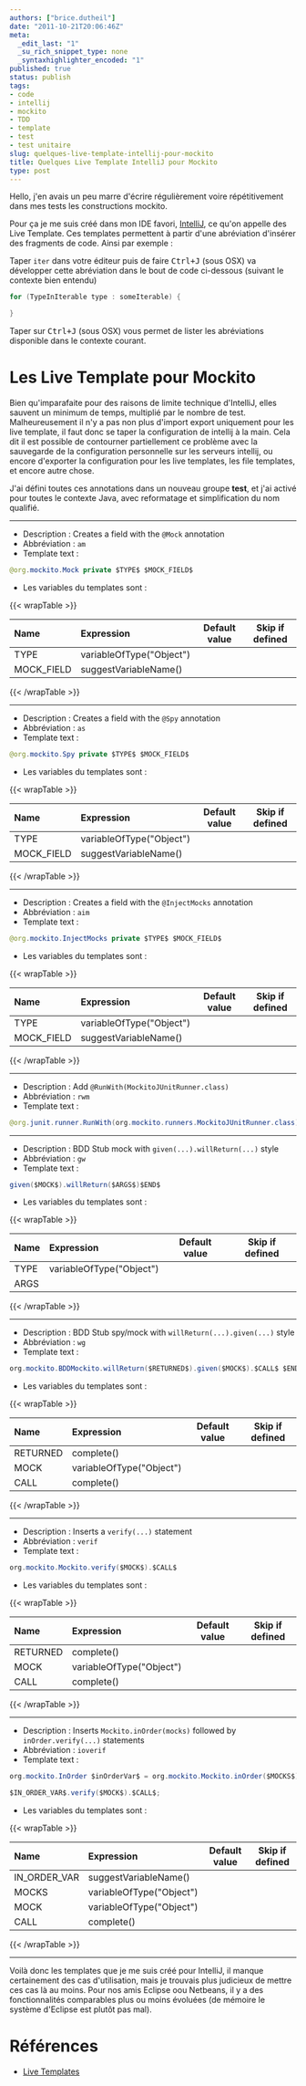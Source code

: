 ```yaml
---
authors: ["brice.dutheil"]
date: "2011-10-21T20:06:46Z"
meta:
  _edit_last: "1"
  _su_rich_snippet_type: none
  _syntaxhighlighter_encoded: "1"
published: true
status: publish
tags:
- code
- intellij
- mockito
- TDD
- template
- test
- test unitaire
slug: quelques-live-template-intellij-pour-mockito
title: Quelques Live Template IntelliJ pour Mockito
type: post
---
```

Hello, j'en avais un peu marre d'écrire régulièrement voire répétitivement dans mes tests les constructions mockito.

Pour ça je me suis créé dans mon IDE favori, [IntelliJ](http://www.jetbrains.com/idea/), ce qu'on appelle des Live Template. Ces templates permettent à partir d'une abréviation d'insérer des fragments de code. Ainsi par exemple :

Taper `iter` dans votre éditeur puis de faire <kbd>Ctrl+J</kbd> (sous OSX) va développer cette abréviation dans le bout de code ci-dessous (suivant le contexte bien entendu)

```java
for (TypeInIterable type : someIterable) {

}
```

Taper sur <kbd>Ctrl+J</kbd> (sous OSX) vous permet de lister les abréviations disponible dans le contexte courant.

# Les Live Template pour Mockito

Bien qu'imparafaite pour des raisons de limite technique d'IntelliJ, elles sauvent un minimum de temps, multiplié par le nombre de test. Malheureusement il n'y a pas non plus d'import export uniquement pour les live template, il faut donc se taper la configuration de intellij à la main. Cela dit il est possible de contourner partiellement ce problème avec la sauvegarde de la configuration personnelle sur les serveurs intellij, ou encore d'exporter la configuration pour les live templates, les file templates, et encore autre chose.

J'ai défini toutes ces annotations dans un nouveau groupe **test**, et j'ai activé pour toutes le contexte Java, avec reformatage et simplification du nom qualifié.

------------------------------------
* Description : Creates a field with the `@Mock` annotation
* Abbréviation : `am`
* Template text :

```java
@org.mockito.Mock private $TYPE$ $MOCK_FIELD$
```

* Les variables du templates sont :

{{< wrapTable >}}

| Name | Expression | Default value | Skip if defined |
| :--- | :--- | --- | --- |
| TYPE | variableOfType("Object") | | |
| MOCK_FIELD | suggestVariableName() | | |

{{< /wrapTable >}}

------------------------------------
* Description : Creates a field with the `@Spy` annotation
* Abbréviation : `as`
* Template text :

```java
@org.mockito.Spy private $TYPE$ $MOCK_FIELD$
```

* Les variables du templates sont :

{{< wrapTable >}}

| Name | Expression | Default value | Skip if defined |
| :--- | :--- | --- | --- |
| TYPE | variableOfType("Object") | | |
| MOCK_FIELD | suggestVariableName() | | |

{{< /wrapTable >}}


------------------------------------
* Description : Creates a field with the `@InjectMocks` annotation
* Abbréviation : `aim`
* Template text :

```java
@org.mockito.InjectMocks private $TYPE$ $MOCK_FIELD$
```

* Les variables du templates sont :

{{< wrapTable >}}

| Name | Expression | Default value | Skip if defined |
| :--- | :--- | --- | --- |
| TYPE | variableOfType("Object") | | |
| MOCK_FIELD | suggestVariableName() | | |

{{< /wrapTable >}}


------------------------------------
* Description : Add `@RunWith(MockitoJUnitRunner.class)`
* Abbréviation : `rwm`
* Template text :

```java
@org.junit.runner.RunWith(org.mockito.runners.MockitoJUnitRunner.class)
```

------------------------------------
* Description : BDD Stub mock with `given(...).willReturn(...)` style
* Abbréviation : `gw`
* Template text :

```java
given($MOCK$).willReturn($ARGS$)$END$
```

* Les variables du templates sont :

{{< wrapTable >}}

| Name | Expression | Default value | Skip if defined |
| :--- | :--- | --- | --- |
| TYPE | variableOfType("Object") | | |
| ARGS | | | |

{{< /wrapTable >}}


------------------------------------
* Description : BDD Stub spy/mock with `willReturn(...).given(...)` style
* Abbréviation : `wg`
* Template text :

```java
org.mockito.BDDMockito.willReturn($RETURNED$).given($MOCK$).$CALL$ $END$
```

* Les variables du templates sont :

{{< wrapTable >}}

| Name | Expression | Default value | Skip if defined |
| :--- | :--- | --- | --- |
| RETURNED | complete() | | |
| MOCK | variableOfType("Object") | | |
| CALL | complete() | | |

{{< /wrapTable >}}


------------------------------------
* Description : Inserts a `verify(...)` statement
* Abbréviation : `verif`
* Template text :

```java
org.mockito.Mockito.verify($MOCK$).$CALL$
```

* Les variables du templates sont :

{{< wrapTable >}}

| Name | Expression | Default value | Skip if defined |
| :--- | :--- | --- | --- |
| RETURNED | complete() | | |
| MOCK | variableOfType("Object") | | |
| CALL | complete() | | |

{{< /wrapTable >}}


------------------------------------
* Description : Inserts `Mockito.inOrder(mocks)` followed by `inOrder.verify(...)` statements
* Abbréviation : `ioverif`
* Template text :

```java
org.mockito.InOrder $inOrderVar$ = org.mockito.Mockito.inOrder($MOCKS$);

$IN_ORDER_VAR$.verify($MOCK$).$CALL$;
```

* Les variables du templates sont :

{{< wrapTable >}}

| Name | Expression | Default value | Skip if defined |
| :--- | :--- | --- | --- |
| IN_ORDER_VAR | suggestVariableName() | | |
| MOCKS | variableOfType("Object") | | |
| MOCK | variableOfType("Object") | | |
| CALL | complete() | | |

{{< /wrapTable >}}

------------------------------------

Voilà donc les templates que je me suis créé pour IntelliJ, il manque certainement des cas d'utilisation, mais je trouvais plus judicieux de mettre ces cas là au moins. Pour nos amis Eclipse oou Netbeans, il y a des fonctionnalités comparables plus ou moins évoluées (de mémoire le système d'Eclipse est plutôt pas mal).

# Références


* [Live Templates](http://www.jetbrains.com/idea/webhelp/live-templates-2.html)
